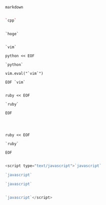 
`markdown`


```cpp

`cpp`


```


```hoge

`hoge`

```


```vim

`vim`

python << EOF

`python`

vim.eval("`vim`")

EOF `vim`


ruby << EOF

`ruby`

EOF

		
```

```vim

ruby << EOF

`ruby`

EOF

```

```javascript

<script type="text/javascript">`javascript`

`javascript`

`javascript`

	 
`javascript`</script>


```



